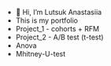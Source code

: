 - 👋 Hi, I’m Lutsuk Anastasiia
- This is my portfolio
- Project_1 - cohorts + RFM
- Project_2 - A/B test (t-test)
- Anova
- Mhitney-U-test
